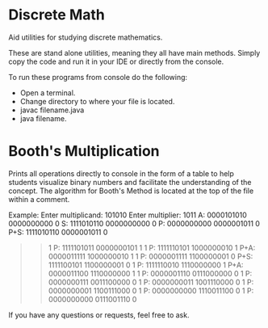 # Discrete Math 
Aid utilities for studying discrete mathematics.

These are stand alone utilities, meaning they all have main methods. Simply copy the code and run it in your IDE or directly
from the console. 

To run these programs from console do the following: 
  - Open a terminal.
  - Change directory to where your file is located. 
  - javac filename.java
  - java filename.
 
 # Booth's Multiplication
 
 Prints all operations directly to console in the form of a table to help students visualize binary numbers and facilitate 
 the understanding of the concept. The algorithm for Booth's Method is located at the top of the file within a comment. 
 
 Example: 
 Enter multiplicand: 
 101010
 Enter multiplier: 
 1011
     A: 0000101010 0000000000 0
     S: 1111010110 0000000000 0
     P: 0000000000 0000001011 0
   P+S: 1111010110 0000001011 0
 >>1 P: 1111101011 0000000101 1
 >>1 P: 1111110101 1000000010 1
   P+A: 0000011111 1000000010 1
 >>1 P: 0000001111 1100000001 0
   P+S: 1111100101 1100000001 0
 >>1 P: 1111110010 1110000000 1
   P+A: 0000011100 1110000000 1
 >>1 P: 0000001110 0111000000 0
 >>1 P: 0000000111 0011100000 0
 >>1 P: 0000000011 1001110000 0
 >>1 P: 0000000001 1100111000 0
 >>1 P: 0000000000 1110011100 0
 >>1 P: 0000000000 0111001110 0

 
 If you have any questions or requests, feel free to ask.
